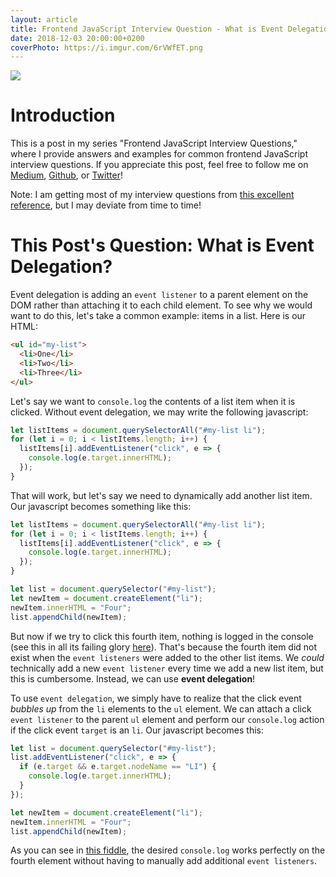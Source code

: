 ```yaml
---
layout: article
title: Frontend JavaScript Interview Question - What is Event Delegation?
date: 2018-12-03 20:00:00+0200
coverPhoto: https://i.imgur.com/6rVWfET.png
---
```


![](https://i.imgur.com/6rVWfET.png)

# Introduction

This is a post in my series "Frontend JavaScript Interview Questions," where I provide answers and examples for common frontend JavaScript interview questions. If you appreciate this post, feel free to follow me on [Medium](https://medium.com/@nas5w), [Github](https://github.com/nas5w), or [Twitter](https://twitter.com/nas5w)!

Note: I am getting most of my interview questions from [this excellent reference](https://github.com/h5bp/Front-end-Developer-Interview-Questions/blob/master/src/questions/javascript-questions.md), but I may deviate from time to time!

# This Post's Question: What is Event Delegation?

Event delegation is adding an `event listener` to a parent element on the DOM rather than attaching it to each child element. To see why we would want to do this, let's take a common example: items in a list. Here is our HTML:

```html
<ul id="my-list">
  <li>One</li>
  <li>Two</li>
  <li>Three</li>
</ul>
```

Let's say we want to `console.log` the contents of a list item when it is clicked. Without event delegation, we may write the following javascript:

```javascript
let listItems = document.querySelectorAll("#my-list li");
for (let i = 0; i < listItems.length; i++) {
  listItems[i].addEventListener("click", e => {
    console.log(e.target.innerHTML);
  });
}
```

That will work, but let's say we need to dynamically add another list item. Our javascript becomes something like this:

```javascript
let listItems = document.querySelectorAll("#my-list li");
for (let i = 0; i < listItems.length; i++) {
  listItems[i].addEventListener("click", e => {
    console.log(e.target.innerHTML);
  });
}

let list = document.querySelector("#my-list");
let newItem = document.createElement("li");
newItem.innerHTML = "Four";
list.appendChild(newItem);
```

But now if we try to click this fourth item, nothing is logged in the console (see this in all its failing glory [here](https://jsfiddle.net/nas5w/kxdc74gz/4/)). That's because the fourth item did not exist when the `event listeners` were added to the other list items. We _could_ technically add a new `event listener` every time we add a new list item, but this is cumbersome. Instead, we can use **event delegation**!

To use `event delegation`, we simply have to realize that the click event _bubbles up_ from the `li` elements to the `ul` element. We can attach a click `event listener` to the parent `ul` element and perform our `console.log` action if the click event `target` is an `li`. Our javascript becomes this:

```javascript
let list = document.querySelector("#my-list");
list.addEventListener("click", e => {
  if (e.target && e.target.nodeName == "LI") {
    console.log(e.target.innerHTML);
  }
});

let newItem = document.createElement("li");
newItem.innerHTML = "Four";
list.appendChild(newItem);
```

As you can see in [this fiddle](https://jsfiddle.net/nas5w/kxdc74gz/7/), the desired `console.log` works perfectly on the fourth element without having to manually add additional `event listeners`.

